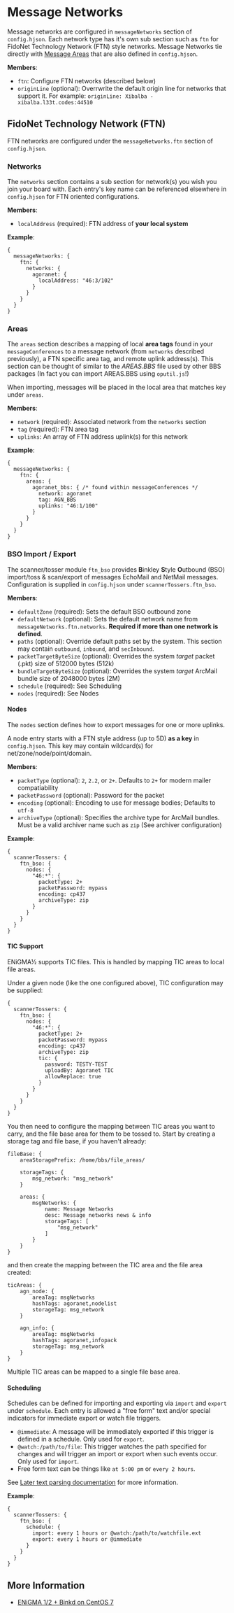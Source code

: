 # Message Networks
Message networks are configured in `messageNetworks` section of `config.hjson`. Each network type has it's own sub section such as `ftn` for FidoNet Technology Network (FTN) style networks. Message Networks tie directly with [Message Areas](msg_conf_area.md) that are also defined in `config.hjson`.

**Members**:
  * `ftn`: Configure FTN networks (described below)
  * `originLine` (optional): Overrwrite the default origin line for networks that support it. For example: `originLine: Xibalba - xibalba.l33t.codes:44510`

## FidoNet Technology Network (FTN)
FTN networks are configured under the `messageNetworks.ftn` section of `config.hjson`.

### Networks
The `networks` section contains a sub section for network(s) you wish you join your board with. Each entry's key name can be referenced elsewhere in `config.hjson` for FTN oriented configurations.

**Members**:
  * `localAddress` (required): FTN address of **your local system**
  
**Example**:
```hjson
{
  messageNetworks: {
    ftn: {
      networks: {
        agoranet: {
          localAddress: "46:3/102"
        }
      }
    }
  }
}
```
  
### Areas
The `areas` section describes a mapping of local **area tags** found in your `messageConferences` to a message network (from `networks` described previously), a FTN specific area tag, and remote uplink address(s). This section can be thought of similar to the *AREAS.BBS* file used by other BBS packages (In fact you can import AREAS.BBS using `oputil.js`!)

When importing, messages will be placed in the local area that matches key under `areas`.

**Members**:
  * `network` (required): Associated network from the `networks` section
  * `tag` (required): FTN area tag
  * `uplinks`: An array of FTN address uplink(s) for this network

**Example**:
```hjson
{
  messageNetworks: {
    ftn: {
      areas: {
        agoranet_bbs: { /* found within messageConferences */
          network: agoranet
          tag: AGN_BBS
          uplinks: "46:1/100"
        }
      }
    }
  }
}
```

### BSO Import / Export
The scanner/tosser module `ftn_bso` provides **B**inkley **S**tyle **O**utbound (BSO) import/toss & scan/export of messages EchoMail and NetMail messages. Configuration is supplied in `config.hjson` under `scannerTossers.ftn_bso`.

**Members**:
  * `defaultZone` (required): Sets the default BSO outbound zone
  * `defaultNetwork` (optional): Sets the default network name from `messageNetworks.ftn.networks`. **Required if more than one network is defined**.
  * `paths` (optional): Override default paths set by the system. This section may contain `outbound`, `inbound`, and `secInbound`.
  * `packetTargetByteSize` (optional): Overrides the system *target* packet (.pkt) size of 512000 bytes (512k)
  * `bundleTargetByteSize` (optional): Overrides the system *target* ArcMail bundle size of 2048000 bytes (2M)
  * `schedule` (required): See Scheduling
  * `nodes` (required): See Nodes

#### Nodes
The `nodes` section defines how to export messages for one or more uplinks. 

A node entry starts with a FTN style address (up to 5D) **as a key** in `config.hjson`. This key may contain wildcard(s) for net/zone/node/point/domain.

**Members**:
  * `packetType` (optional): `2`, `2.2`, or `2+`. Defaults to `2+` for modern mailer compatiability
  * `packetPassword` (optional): Password for the packet
  * `encoding` (optional): Encoding to use for message bodies; Defaults to `utf-8`
  * `archiveType` (optional): Specifies the archive type for ArcMail bundles. Must be a valid archiver name such as `zip` (See archiver configuration)

**Example**:
```hjson
{
  scannerTossers: {
    ftn_bso: {
      nodes: {
        "46:*": {
          packetType: 2+
          packetPassword: mypass
          encoding: cp437
          archiveType: zip
        }
      }
    }
  }
}
```

#### TIC Support
ENiGMA½ supports TIC files. This is handled by mapping TIC areas to local file areas.

Under a given node (like the one configured above), TIC configuration may be supplied:

```hjson
{
  scannerTossers: {
    ftn_bso: {
      nodes: {
        "46:*": {
          packetType: 2+
          packetPassword: mypass
          encoding: cp437
          archiveType: zip
          tic: {
            password: TESTY-TEST
            uploadBy: Agoranet TIC
            allowReplace: true
          }
        }
      }
    }
  }
}
```

You then need to configure the mapping between TIC areas you want to carry, and the file 
base area for them to be tossed to. Start by creating a storage tag and file base, if you haven't 
already:

````hjson
fileBase: {
    areaStoragePrefix: /home/bbs/file_areas/
    
    storageTags: {
        msg_network: "msg_network"
    }
    
    areas: {
        msgNetworks: {
            name: Message Networks
            desc: Message networks news & info
            storageTags: [
                "msg_network"
            ]
        }
    }
}

````
and then create the mapping between the TIC area and the file area created:

````hjson
ticAreas: {
    agn_node: {
        areaTag: msgNetworks
        hashTags: agoranet,nodelist
        storageTag: msg_network
    }
    
    agn_info: {
        areaTag: msgNetworks
        hashTags: agoranet,infopack
        storageTag: msg_network
    }
}

````
Multiple TIC areas can be mapped to a single file base area. 


#### Scheduling
Schedules can be defined for importing and exporting via `import` and `export` under `schedule`. Each entry is allowed a "free form" text and/or special indicators for immediate export or watch file triggers.

  * `@immediate`: A message will be immediately exported if this trigger is defined in a schedule. Only used for `export`.
  * `@watch:/path/to/file`: This trigger watches the path specified for changes and will trigger an import or export when such events occur. Only used for `import`.
  * Free form text can be things like `at 5:00 pm` or `every 2 hours`. 
  
See [Later text parsing documentation](http://bunkat.github.io/later/parsers.html#text) for more information.

**Example**:
```hjson
{
  scannerTossers: {
    ftn_bso: {
      schedule: {
        import: every 1 hours or @watch:/path/to/watchfile.ext
        export: every 1 hours or @immediate
      }
    }
  }
}
```

## More Information
* [ENiGMA 1/2 + Binkd on CentOS 7](https://www.l33t.codes/enigma-12-binkd-on-centos-7/)